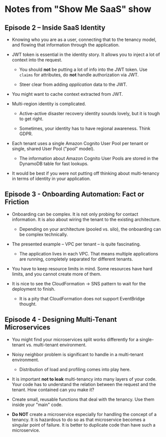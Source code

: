 # Notes from "Show Me SaaS" show

## Episode 2 – Inside SaaS Identity

- Knowing who you are as a user, connecting that to the tenancy model, and flowing that information through the application.

- JWT token is essential in the identity story. It allows you to inject a lot of context into the request.

  - You should **not** be putting a lot of info into the JWT token. Use `claims` for attributes, do **not** handle authorization via JWT.

  - Steer clear from adding _application_ data to the JWT.

- You might want to cache context extracted from JWT.

- Multi-region identity is complicated.

  - Active-active disaster recovery identity sounds lovely, but it is tough to get right.

  - Sometimes, your identity has to have regional awareness. Think GDPR.

- Each tenant uses a single Amazon Cognito User Pool per tenant or single, shared User Pool ("pool" model).

  - The information about Amazon Cognito User Pools are stored in the DynamoDB table for fast lookups.

- It would be best if you were not putting off thinking about multi-tenancy in terms of identity in your application.

## Episode 3 - Onboarding Automation: Fact or Friction

- Onboarding can be complex. It is not only probing for contact information. It is also about wiring the tenant to the existing architecture.

  - Depending on your architecture (pooled vs. silo), the onboarding can be complex technically.

- The presented example – VPC per tenant – is quite fascinating.

  - The application lives in each VPC. That means multiple applications are running, completely separated for different tenants.

- You have to keep resource limits in mind. Some resources have hard limits, and you cannot create more of them.

- It is nice to see the CloudFormation -> SNS pattern to wait for the deployment to finish.

  - It is a pity that CloudFormation does not support EventBridge thought.

## Episode 4 - Designing Multi-Tenant Microservices

- You might find your microservices split works differently for a single-tenant vs. multi-tenant environment.

- Noisy neighbor problem is significant to handle in a multi-tenant environment.

  - Distribution of load and profiling comes into play here.

- It is important **not to leak** multi-tenancy into many layers of your code. Your code has to understand the relation between the request and the tenant. How contained can you make it?

- Create small, reusable functions that deal with the tenancy. Use them inside your "main" code.

- **Do NOT** create a microservice especially for handling the concept of a tenancy. It is hazardous to do so as that microservice becomes a singular point of failure. It is better to duplicate code than have such a microservice.
